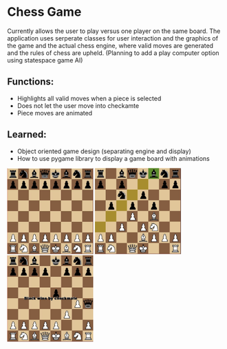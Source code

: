 # Chess Game
Currently allows the user to play versus one player on the same board. The application uses serperate classes for user interaction and the graphics of the game and
the actual chess engine, where valid moves are generated and the rules of chess are upheld. (Planning to add a play computer option using statespace game AI)
## Functions:
  - Highlights all valid moves when a piece is selected
  - Does not let the user move into checkamte
  - Piece moves are animated
## Learned:
  - Object oriented game design (separating engine and display)
  - How to use pygame library to display a game board with animations
  
<p>
  <img src="git_images/base.jpg" width="200"> <img src="git_images/midgame.jpg" width="200"> <img src="git_images/endgame.jpg" width="200">
</p>
